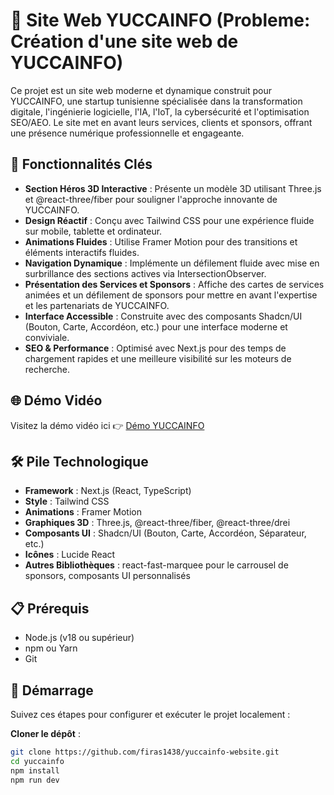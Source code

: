 # 🌟 Site Web YUCCAINFO (Probleme: Création d'une site web de YUCCAINFO)

Ce projet est un site web moderne et dynamique construit pour YUCCAINFO, une startup tunisienne spécialisée dans la transformation digitale, l'ingénierie logicielle, l'IA, l'IoT, la cybersécurité et l'optimisation SEO/AEO. Le site met en avant leurs services, clients et sponsors, offrant une présence numérique professionnelle et engageante.

## 🚀 Fonctionnalités Clés

- **Section Héros 3D Interactive** : Présente un modèle 3D utilisant Three.js et @react-three/fiber pour souligner l'approche innovante de YUCCAINFO.
- **Design Réactif** : Conçu avec Tailwind CSS pour une expérience fluide sur mobile, tablette et ordinateur.
- **Animations Fluides** : Utilise Framer Motion pour des transitions et éléments interactifs fluides.
- **Navigation Dynamique** : Implémente un défilement fluide avec mise en surbrillance des sections actives via IntersectionObserver.
- **Présentation des Services et Sponsors** : Affiche des cartes de services animées et un défilement de sponsors pour mettre en avant l'expertise et les partenariats de YUCCAINFO.
- **Interface Accessible** : Construite avec des composants Shadcn/UI (Bouton, Carte, Accordéon, etc.) pour une interface moderne et conviviale.
- **SEO & Performance** : Optimisé avec Next.js pour des temps de chargement rapides et une meilleure visibilité sur les moteurs de recherche.

## 🌐 Démo Vidéo

Visitez la démo vidéo ici 👉 [Démo YUCCAINFO](https://drive.google.com/file/d/1Q7ui1AnQZzo-UmUaWCDv-dYJpSPNExM8/view?usp=sharing)

## 🛠️ Pile Technologique

- **Framework** : Next.js (React, TypeScript)
- **Style** : Tailwind CSS
- **Animations** : Framer Motion
- **Graphiques 3D** : Three.js, @react-three/fiber, @react-three/drei
- **Composants UI** : Shadcn/UI (Bouton, Carte, Accordéon, Séparateur, etc.)
- **Icônes** : Lucide React
- **Autres Bibliothèques** : react-fast-marquee pour le carrousel de sponsors, composants UI personnalisés

## 📋 Prérequis

- Node.js (v18 ou supérieur)
- npm ou Yarn
- Git

## 🏁 Démarrage

Suivez ces étapes pour configurer et exécuter le projet localement :

**Cloner le dépôt** :
   ```bash
   git clone https://github.com/firas1438/yuccainfo-website.git
   cd yuccainfo
   npm install
   npm run dev
   ```
